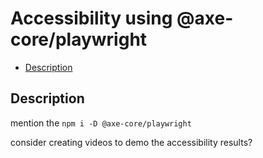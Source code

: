 # Accessibility using @axe-core/playwright

- [Description](#description)

## Description

mention the `npm i -D @axe-core/playwright`

consider creating videos to demo the accessibility results? 
